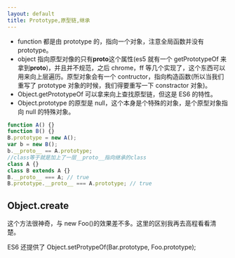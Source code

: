```yaml
---
layout: default
title: Prototype,原型链,继承
---
```


- function 都是由 prototype 的，指向一个对象，注意全局函数并没有 prototype。
- object 指向原型对像的只有**proto**这个属性(es5 就有一个 getPrototypeOf 来拿到**proto**)，并且并不规范，之后 chrome，ff 等几个实现了，这个东西可以用来向上层遍历。原型对象会有一个 contructor，指向构造函数(所以当我们重写了 prototype 对象的时候，我们得要重写一下 constractor 对象)。
- Object.getPrototypeOf 可以拿来向上查找原型链，但这是 ES6 的特性。
- Object.prototype 的原型是 null，这个本身是个特殊的对象，是个原型对象指向 null 的特殊对象。

```javascript
function A() {}
function B() {}
B.prototype = new A();
var b = new B();
b.__proto__ == A.prototype;
//class等于就是加上了一层__proto__指向继承的class
class A {}
class B extends A {}
B.__proto__ === A; // true
B.prototype.__proto__ === A.prototype; // true
```

## Object.create

这个方法很神奇，与 new Foo()的效果差不多。这里的区别我再去高程看看清楚。

ES6 还提供了 Object.setProtypeOf(Bar.prototype, Foo.prototype);
